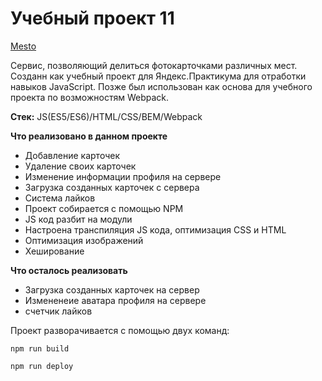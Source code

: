 # Учебный проект 11

[Mesto](https://lishainik.github.io/project11-github.io/)

Сервис, позволяющий делиться фотокарточками различных мест. Созданн как учебный проект для Яндекс.Практикума для отработки навыков JavaScript. Позже был использован как основа для учебного проекта по возможностям Webpack.

**Стек:** JS(ES5/ES6)/HTML/CSS/BEM/Webpack

**Что реализовано в данном проекте**

- Добавление карточек
- Удаление своих карточек
- Изменение информации профиля на сервере
- Загрузка созданных карточек с сервера
- Система лайков
- Проект собирается с помощью NPM
- JS код разбит на модули
- Настроена транспиляция JS кода, оптимизация CSS и HTML 
- Оптимизация изображений
- Хеширование 

**Что осталось реализовать**
- Загрузка созданных карточек на сервер
- Измененеие аватара профиля на сервере
- счетчик лайков

Проект разворачивается с помощью двух команд:

`npm run build`

`npm run deploy`
